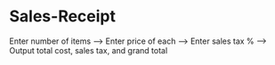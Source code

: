 # Sales-Receipt
Enter number of items --> Enter price of each --> Enter sales tax % --> Output total cost, sales tax, and grand total
